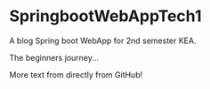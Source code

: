 # SpringbootWebAppTech1

A blog Spring boot WebApp for 2nd semester KEA.

The beginners journey...

More text from directly from GitHub!
